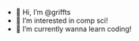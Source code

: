 - 👋 Hi, I’m @griffts
- 👀 I’m interested in comp sci!
- 🌱 I’m currently wanna learn coding!

<!---
griffts/griffts is a ✨ special ✨ repository because its `README.md` (this file) appears on your GitHub profile.
You can click the Preview link to take a look at your changes.
--->
